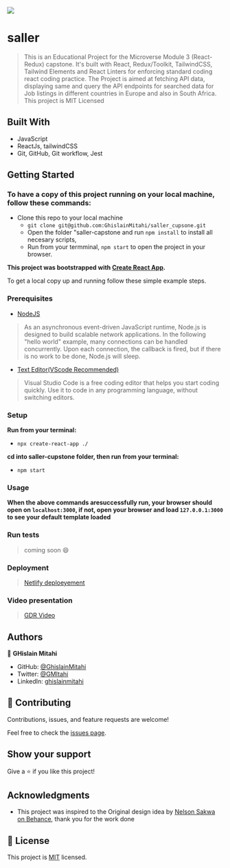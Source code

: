![](https://img.shields.io/badge/Microverse-blueviolet)

# saller


> This is an Educational Project for the Microverse Module 3 (React-Redux) capstone. It's built with React, Redux/Toolkit, TailwindCSS, Tailwind Elements and React Linters for enforcing standard coding react coding practice. The Project is aimed at fetching API data, displaying same and query the API endpoints for searched data for Job listings in different countries in Europe and also in South Africa. 
This project is MIT Licensed


## Built With

- JavaScript
- ReactJs, tailwindCSS
- Git, GitHub, Git workflow, Jest

## Getting Started

### To have a copy of this project running on your local machine, follow these commands:

- Clone this repo to your local machine
  -  `git clone git@github.com:GhislainMitahi/saller_cupsone.git
`
  - Open the folder "saller-capstone
 and run `npm install` to install all necesary scripts,
  - Run from your termminal, `npm start` to open the project in your browser.

**This project was bootstrapped with [Create React App](https://github.com/facebook/create-react-app).**


To get a local copy up and running follow these simple example steps.

### Prerequisites

- [NodeJS](https://nodejs.org/en/docs/)

> As an asynchronous event-driven JavaScript runtime, Node.js is designed to build scalable network applications. In the following "hello world" example, many connections can be handled concurrently. Upon each connection, the callback is fired, but if there is no work to be done, Node.js will sleep.

- [Text Editor(VScode Recommended)](https://code.visualstudio.com/)

> Visual Studio Code is a free coding editor that helps you start coding quickly. Use it to code in any programming language, without switching editors.

### Setup

**Run from your terminal:**

- `npx create-react-app ./`

**cd into saller-cupstone folder, then run from your terminal:**

- `npm start`

### Usage

**When the above commands aresuccessfully run, your browser should open on `localhost:3000`, if not, open your browser and load `127.0.0.1:3000` to see your default template loaded**

### Run tests

> coming soon :smile:

### Deployment

> [Netlify deploeyement](https://sallercapstone.netlify.app/)

### Video presentation

> [GDR Video](https://drive.google.com/file/d/1oJxEXHWxheMXAQ09I034DUrJiyb6-qaR/view?usp=sharing)
## Authors

👤 **GHislain Mitahi**

- GitHub: [@GhislainMitahi](https://github.com/GhislainMitahi)
- Twitter: [@GMItahi](https://https://twitter.com/GMitahi)
- LinkedIn: [ghislainmitahi](https://linkedin.com/in/ghislain-mitahi/)


## 🤝 Contributing

Contributions, issues, and feature requests are welcome!

Feel free to check the [issues page](../../issues/).

## Show your support

Give a ⭐️ if you like this project!

## Acknowledgments

- This project was inspired to the Original design idea by [Nelson Sakwa on Behance](https://www.behance.net/sakwadesignstudio), thank you for the work done

## 📝 License

This project is [MIT](https://creativecommons.org/licenses/by-nc/4.0/) licensed.
